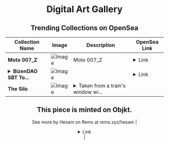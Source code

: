 <div align="center">

# Digital Art Gallery

## Trending Collections on OpenSea

| Collection Name                       | Image                                                                                     | Description                       | OpenSea Link                                                                                          |
|---------------------------------------|-------------------------------------------------------------------------------------------|-----------------------------------|--------------------------------------------------------------------------------------------------------|
| **Moto 007_Z** | ![Image](https://i.seadn.io/s/raw/files/1378b92227b93d3b20edd05cb6a87791.jpg?w=500&auto=format?w=200&auto=format) | Moto 007_Z | <details><summary>Link</summary>[Moto 007_Z](https://opensea.io/collection/moto-007-z)</details> |
| **<details><summary>BizenDAO SBT To...</summary>BizenDAO SBT Toshiaki Mori</details>** | ![Image](https://i.seadn.io/s/raw/files/31aff7c459798e48f982716244844890.jpg?w=500&auto=format?w=200&auto=format) |  | <details><summary>Link</summary>[BizenDAO SBT Toshiaki Mori](https://opensea.io/collection/bizendao-sbt-toshiaki-mori)</details> |
| **The Silo** | ![Image](https://i.seadn.io/s/raw/files/a209ee16b4ee86e0c81d019b426877a3.jpg?w=500&auto=format?w=200&auto=format) | <details><summary>Taken from a train's window wi...</summary>Taken from a train's window with a smartphone.
This piece is minted on Objkt.
--
See more by Hesam on Remx at remx.xyz/hesam</details> | <details><summary>Link</summary>[The Silo](https://opensea.io/collection/the-silo)</details> |

</div>